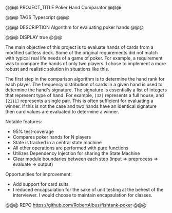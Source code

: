 @@@ PROJECT_TITLE
Poker Hand Comparator
@@@

@@@ TAGS
Typescript
@@@

@@@ DESCRIPTION
Algorithm for evaluating poker hands
@@@

@@@ DISPLAY
true
@@@

The main objective of this project is to evaluate hands of cards from a modified suitless deck. Some of the original requirements did not match with typical real life needs of a game of poker. For example, a requirement was to compare the hands of only two players. I chose to implement a more robust and realistic solution in situations like this.

The first step in the comparison algorithm is to determine the hand rank for each player. The frequency distribution of cards in a given hand is used to determine the hand's signature. The signature is essentially a list of integers that represent type of hand. For example, `[32]` represents a full house, and `[2111]` represents a single pair. This is often sufficient for evaluating a winner. If this is not the case and two hands have an identical signature then card values are evaluated to determine a winner.

Notable features:
* 95% test-coverage
* Compares poker hands for N players
* State is tracked in a central state machine
* All other operations are performed with pure functions
* Utilizes Dependency Injection for sharing the State Machine
* Clear module boundaries between each step (input => preprocess => evaluate => output)

Opportunities for improvement:
* Add support for card suits
* I reduced encapsulation for the sake of unit testing at the behest of the interviewer. I would choose to maintain encapsulation for classes.

@@@ REPO
https://github.com/RobertAlbus/fishtank-poker
@@@
